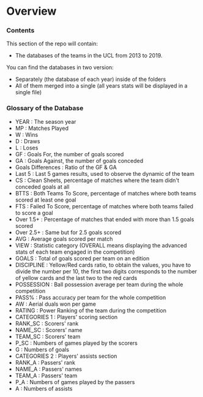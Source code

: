 # Overview

### Contents

This section of the repo will contain:
- The databases of the teams in the UCL from 2013
to 2019.

You can find the databases in two version:
- Separately (the database of each year) inside of the folders
- All of them merged into a single (all years stats will be displayed in a single file)

### Glossary of the Database

- YEAR : The season year
- MP : Matches Played
- W : Wins
- D : Draws
- L : Loses
- GF : Goals For, the number of goals scored
- GA : Goals Against, the number of goals conceded
- Goals Differences : Ratio of the GF & GA
- Last 5 : Last 5 games results, used to observe the dynamic of the team
- CS : Clean Sheets, percentage of matches where the team didn't conceded goals at all
- BTTS : Both Teams To Score, percentage of matches where both teams scored at least one goal
- FTS : Failed To Score, percentage of matches where both teams failed to score a goal
- Over 1.5+ : Percentage of matches that ended with more than 1.5 goals scored
- Over 2.5+ : Same but for 2.5 goals scored
- AVG : Average goals scored per match
- VIEW : Statistic category (OVERALL means displaying the advanced stats of each team engaged in the competition)
- GOALS : Total of goals scored per team on an edition
- DISCIPLINE : Yellow/Red cards ratio, to obtain the values, you have to
divide the number per 10, the first two digits corresponds to the number of yellow cards
and the last two to the red cards
- POSSESSION : Ball possession average per team during the whole competition
- PASS% : Pass accuracy per team for the whole competition
- AW : Aerial duals won per game
- RATING : Power Ranking of the team during the competition
- CATEGORIES 1 : Players' scoring section
- RANK_SC : Scorers' rank
- NAME_SC : Scorers' name
- TEAM_SC : Scorers' team
- P_SC : Numbers of games played by the scorers
- G : Numbers of goals
- CATEGORIES 2 : Players' assists section
- RANK_A : Passers' rank
- NAME_A : Passers' names
- TEAM_A : Passers' team
- P_A : Numbers of games played by the passers
- A : Numbers of assists